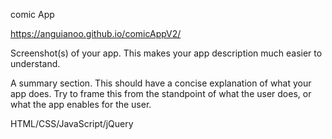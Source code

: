 comic App

https://anguianoo.github.io/comicAppV2/


Screenshot(s) of your app. This makes your app description much easier to understand.


A summary section. This should have a concise explanation of what your app does. Try to frame this from the standpoint of what the user does, or what the app enables for the user.


HTML/CSS/JavaScript/jQuery
